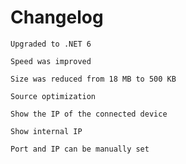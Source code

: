 # Changelog
`Upgraded to .NET 6`

`Speed was improved`

`Size was reduced from 18 MB to 500 KB`

`Source optimization`

`Show the IP of the connected device`

`Show internal IP`

`Port and IP can be manually set`

